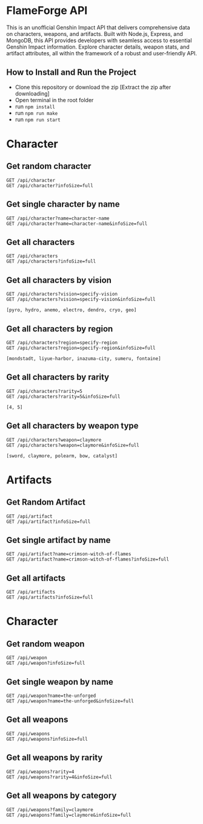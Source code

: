 # FlameForge API

This is an unofficial Genshin Impact API that delivers comprehensive data on characters, weapons, and artifacts. Built with Node.js, Express, and MongoDB, this API provides developers with seamless access to essential Genshin Impact information. Explore character details, weapon stats, and artifact attributes, all within the framework of a robust and user-friendly API.

<!-- Table of Contents -->

## How to Install and Run the Project

- Clone this repository or download the zip [Extract the zip after downloading]
- Open terminal in the root folder
- run ```npm install```
- run ```npm run make```
- run ```npm run start```

# Character

## Get random character

    GET /api/character
    GET /api/character?infoSize=full

## Get single character by name
    
    GET /api/character?name=character-name
    GET /api/character?name=character-name&infoSize=full

## Get all characters

    GET /api/characters
    GET /api/characters?infoSize=full

## Get all characters by vision

    GET /api/characters?vision=specify-vision
    GET /api/characters?vision=specify-vision&infoSize=full

    [pyro, hydro, anemo, electro, dendro, cryo, geo]

## Get all characters by region

    GET /api/characters?region=specify-region
    GET /api/characters?region=specify-region&infoSize=full

    [mondstadt, liyue-harbor, inazuma-city, sumeru, fontaine]

## Get all characters by rarity

    GET /api/characters?rarity=5
    GET /api/characters?rarity=5&infoSize=full

    [4, 5]

## Get all characters by weapon type

    GET /api/characters?weapon=claymore
    GET /api/characters?weapon=claymore&infoSize=full

    [sword, claymore, polearm, bow, catalyst]



# Artifacts

## Get Random Artifact

    GET /api/artifact
    GET /api/artifact?infoSize=full

## Get single artifact by name

    GET /api/artifact?name=crimson-witch-of-flames
    GET /api/artifact?name=crimson-witch-of-flames?infoSize=full




## Get all artifacts

    GET /api/artifacts
    GET /api/artifacts?infoSize=full



# Character

## Get random weapon

    GET /api/weapon
    GET /api/weapon?infoSize=full

## Get single weapon by name

    GET /api/weapon?name=the-unforged
    GET /api/weapon?name=the-unforged&infoSize=full

## Get all weapons 

    GET /api/weapons
    GET /api/weapons?infoSize=full

## Get all weapons by rarity

    GET /api/weapons?rarity=4
    GET /api/weapons?rarity=4&infoSize=full

## Get all weapons by category

    GET /api/weapons?family=claymore
    GET /api/weapons?family=claymore&infoSize=full